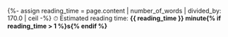 {%- assign reading_time = page.content | number_of_words | divided_by: 170.0 | ceil -%}
⏱ Estimated reading time: **{{ reading_time }} minute{% if reading_time > 1 %}s{% endif %}**
